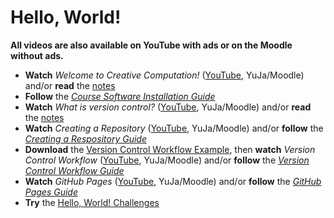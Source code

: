 # Hello, World!

**All videos are also available on YouTube with ads or on the Moodle without ads.**

- **Watch** *Welcome to Creative Computation!* ([YouTube](MISSING_LINK), YuJa/Moodle) and/or **read** the [notes](./welcome-to-creative-computation.md)
- **Follow** the [*Course Software Installation Guide*](../../guides/course-software.md)
- **Watch** *What is version control?* ([YouTube](MISSING_LINK), YuJa/Moodle) and/or **read** the [notes](./why-version-control.md)
- **Watch** *Creating a Repository* ([YouTube](MISSING_LINK), YuJa/Moodle) and/or **follow** the [*Creating a Respository Guide*](../../guides/creating-a-repository.md)
- **Download** the [Version Control Workflow Example](../../guides/version-control-workflow-example.zip), then **watch** *Version Control Workflow* ([YouTube](MISSING_LINK), YuJa/Moodle) and/or **follow** the [*Version Control Workflow Guide*](../../guides/version-control-workflow.md)
- **Watch** *GitHub Pages* ([YouTube](MISSING_LINK), YuJa/Moodle) and/or **follow** the [*GitHub Pages Guide*](../../guides/github-page.md)
- **Try** the [Hello, World! Challenges](./hello-world-challenges.md)